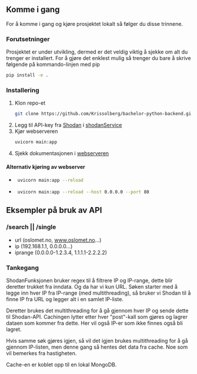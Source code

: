 <!-- KOMME I GANG -->
## Komme i gang

For å komme i gang og kjøre prosjektet lokalt så følger du disse trinnene.

### Forutsetninger

Prosjektet er under utvikling, dermed er det veldig viktig å sjekke om alt du trenger er installert.
For å gjøre det enklest mulig så trenger du bare å skrive følgende på kommando-linjen med pip

```sh
pip install -e .
```

### Installering

1. Klon repo-et
   ```sh
   git clone https://github.com/Krissolberg/bachelor-python-backend.git
   ```
2. Legg til API-key fra [Shodan](https://account.shodan.io/) i [shodanService](backend/apiExtentions/shodanGetService.py)
3. Kjør webserveren
   ```sh
   uvicorn main:app
   ```
4. Sjekk dokumentasjonen i [webserveren](http://127.0.0.1:8000/docs)

#### Alternativ kjøring av webserver
* ```sh
   uvicorn main:app --reload
   ```
* ```sh
   uvicorn main:app --reload --host 0.0.0.0 --port 80
   ```

<!-- BRUK AV API -->
## Eksempler på bruk av API

### /search || /single
* url (oslomet.no, www.oslomet.no...)
* ip (192.168.1.1, 0.0.0.0...)
* iprange (0.0.0.0-1.2.3.4, 1.1.1.1-2.2.2.2)


<!-- Cool to know -->
### Tankegang
ShodanFunksjonen bruker regex til å filtrere IP og IP-range, dette blir deretter trukket fra inndata. Og da har vi kun URL.
Søken starter med å legge inn hver IP fra IP-range (med multithreading), så bruker vi Shodan til å finne IP fra URL og legger alt i en samlet IP-liste.

Deretter brukes det multithreading for å gå gjennom hver IP og sende dette til Shodan-API. Cachingen lytter etter hver "post"-kall som gjøres og lagrer dataen som kommer fra dette. Her vil også IP-er som ikke finnes også bli lagret.

Hvis samme søk gjøres igjen, så vil det igjen brukes multithreading for å gå gjennom IP-listen, men denne gang så hentes det data fra cache. Noe som vil bemerkes fra hastigheten.

Cache-en er koblet opp til en lokal MongoDB.